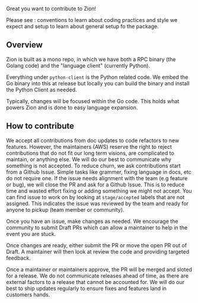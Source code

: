 Great you want to contribute to Zion!

Please see : conventions to learn about coding practices and style we expect and setup to learn about general setup fo the package.

## Overview

Zion is built as a mono repo, in which we have both a RPC binary (the Golang code) and the "language client" (currently Python). 

Everything under `python-client` is the Python related code. We embed the Go binary into this at release but locally you can build the binary and install the Python Client as needed.

Typically, changes will be focused within the Go code. This holds what powers Zion and is done to easy language expansion.

## How to contribute

We accept all contributions from doc updates to code refactors to new features. However, the maintainers (AWS) reserve the right to reject contributions that do not fit our long term visions, are complicated to maintain, or anything else. We will do our best to communicate why something is not accepted. To reduce churn, we ask contributions start from a Github Issue. Simple tasks like grammer, fixing language in docs, etc do not require one. If the issue needs alignment with the team (e.g feature or bug), we will close the PR and ask for a Github Issue. This is to reduce time and wasted effort fixing or adding something we might not accept. You can find issue to work on by looking at `stage/accepted` labels that are not assigned. This indicates the issue was reviewed by the team and ready for anyone to pickup (team member or community).

Once you have an issue, make changes as needed. We encourage the community to submit Draft PRs which can allow a maintainer to help in the event you are stuck.

Once changes are ready, either submit the PR or move the open PR out of Draft. A maintainer will then look at review the code and providing targeted feedback. 

Once a maintainer or maintainers approve, the PR will be merged and sloted for a release. We do not communicate releases ahead of time, as there are external factors to a release that cannot be accounted for. We will do our best to ship updates regularly to ensure fixes and features land in customers hands.

